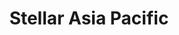 ---
layout: child_layout/case_studies_item
title: Stellar Asia Pacific
permalink: /case-studies/stellar-asia-pacific/
content_type: case_study
featured_on_homepage: true
feature_order: 2
feature_image: /assets/img/content/case-studies/stellar@2x.jpg
hero: video-2

vision: <p>Stellar is Australia’s largest multi-channel customer contact centre group and the most awarded business in their sector looking after a large number of Australia’s most recognised brands across government and commercial enterprise. With 4,500 employees across the region and a rapid growth strategy, their executive team believed their brand did not reflect the evolving organisation and where the business needed to be positioned for the future.</p>

strategy_execution: <p>We undertook extensive research into their market and spent weeks absorbing their culture through meetings with the CEO and leadership team down to frontline staff around Australia.</p><p>We talked to their customers and delved deep into their organisational structure. Out of this we developed a new Brand in conjunction with their lead team. Stellar is very much a people business and they wanted to reflect who they were in an emotional sense. To provide this, we developed a Brand Story so that any staff member could understand and be proud of Stellar’s values and vision.</p>

testimonial_id: 1

media:
  - src: /assets/img/content/case-studies/stellar-2@2x.png
    video: https://player.vimeo.com/video/126345386
  - src: /assets/img/content/case-studies/stellar@2x.jpg
  - src: /assets/img/content/case-studies/stellar-women@2x.jpg
---